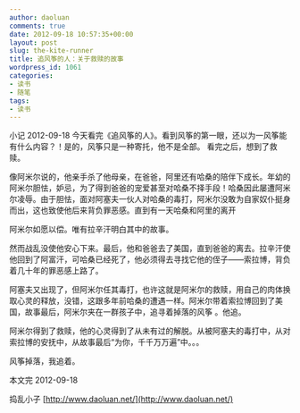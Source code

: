 ```yaml
---
author: daoluan
comments: true
date: 2012-09-18 10:57:35+00:00
layout: post
slug: the-kite-runner
title: 追风筝的人：关于救赎的故事
wordpress_id: 1061
categories:
- 读书
- 随笔
tags:
- 读书
---
```


小记
2012-09-18 今天看完《追风筝的人》。看到风筝的第一眼，还以为一风筝能有什么内容？！是的，风筝只是一种寄托，他不是全部。
看完之后，想到了救赎。

像阿米尔说的，他亲手杀了他母亲，在爸爸，阿里还有哈桑的陪伴下成长。年幼的阿米尔胆怯，妒忌，为了得到爸爸的宠爱甚至对哈桑不择手段！哈桑因此屡遭阿米尔凌辱。由于胆怯，面对阿塞夫一伙人对哈桑的毒打，阿米尔没敢为自家奴仆挺身而出，这也致使他后来背负罪恶感。直到有一天哈桑和阿里的离开

<!-- more -->

阿米尔如愿以偿。唯有拉辛汗明白其中的故事。

然而战乱没使他安心下来。最后，他和爸爸去了美国，直到爸爸的离去。拉辛汗使他回到了阿富汗，可哈桑已经死了，他必须得去寻找它他的侄子——索拉博，背负着几十年的罪恶感上路了。

阿塞夫又出现了，但阿米尔任其毒打，也许这就是阿米尔的救赎，用自己的肉体换取心灵的释放，没错，这跟多年前哈桑的遭遇一样。阿米尔带着索拉博回到了美国，故事最后，阿米尔夹在一群孩子中，追寻着掉落的风筝
。他追。

阿米尔得到了救赎，他的心灵得到了从未有过的解脱。从被阿塞夫的毒打中，从对索拉博的安抚中，从故事最后“为你，千千万万遍”中。。。

风筝掉落，我追着。

本文完 2012-09-18

捣乱小子 [http://www.daoluan.net/](http://www.daoluan.net/)
